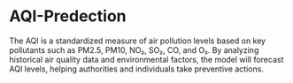 # AQI-Predection
The AQI is a standardized measure of air pollution levels based on key pollutants such as PM2.5, PM10, NO₂, SO₂, CO, and O₃. By analyzing historical air quality data and environmental factors, the model will forecast AQI levels, helping authorities and individuals take preventive actions.
